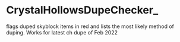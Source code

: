 # CrystalHollowsDupeChecker_
flags duped skyblock items in red and lists the most likely method of duping. Works for latest ch dupe of Feb 2022
